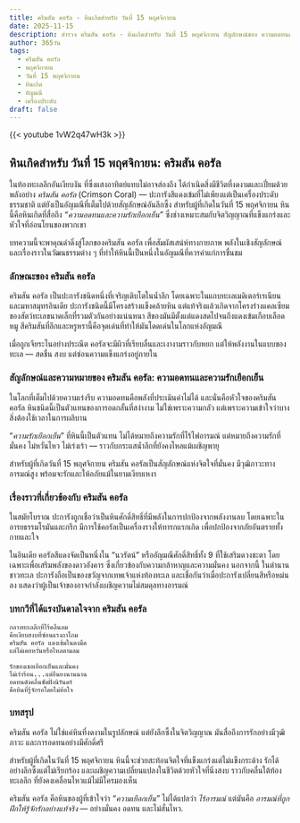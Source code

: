 ```yaml
---
title: คริมสัน คอรัล - หินเกิดสำหรับ วันที่ 15 พฤศจิกายน
date: 2025-11-15
description: สำรวจ คริมสัน คอรัล - หินเกิดสำหรับ วันที่ 15 พฤศจิกายน สัญลักษณ์ของ ความอดทนและความรักเยือกเย็น มาเรียนรู้ความหมายลึกซึ้งของหินพิเศษนี้
author: 365วัน
tags:
  - คริมสัน คอรัล
  - พฤศจิกายน
  - วันที่ 15 พฤศจิกายน
  - หินเกิด
  - อัญมณี
  - เครื่องประดับ
draft: false
---
```


{{< youtube 1vW2q47wH3k >}}

## หินเกิดสำหรับ วันที่ 15 พฤศจิกายน: คริมสัน คอรัล

ในท้องทะเลลึกอันเงียบงัน ที่ซึ่งแสงอาทิตย์แทบไม่อาจส่องถึง ได้กำเนิดสิ่งมีชีวิตที่งดงามและเปี่ยมด้วยพลังอย่าง _คริมสัน คอรัล_ (Crimson Coral) — ปะการังสีแดงเข้มที่ไม่เพียงแต่เป็นเครื่องประดับธรรมชาติ แต่ยังเป็นอัญมณีที่เต็มไปด้วยสัญลักษณ์อันลึกซึ้ง สำหรับผู้ที่เกิดในวันที่ 15 พฤศจิกายน หินนี้คือหินเกิดที่สื่อถึง _“ความอดทนและความรักเยือกเย็น”_ ซึ่งช่างเหมาะสมกับจิตวิญญาณที่แข็งแกร่งและหัวใจที่อ่อนโยนของพวกเขา

บทความนี้จะพาคุณดำดิ่งสู่โลกของคริมสัน คอรัล เพื่อสัมผัสเสน่ห์ทางกายภาพ พลังในเชิงสัญลักษณ์ และเรื่องราวในวัฒนธรรมต่าง ๆ ที่ทำให้หินนี้เป็นหนึ่งในอัญมณีที่ควรค่าแก่การชื่นชม

### ลักษณะของ คริมสัน คอรัล

คริมสัน คอรัล เป็นปะการังชนิดหนึ่งที่เจริญเติบโตในน้ำลึก โดยเฉพาะในแถบทะเลเมดิเตอร์เรเนียนและมหาสมุทรอินเดีย ปะการังชนิดนี้มีโครงสร้างแข็งคล้ายหิน แต่แท้จริงแล้วเกิดจากโครงร่างแคลเซียมของสัตว์ทะเลขนาดเล็กที่รวมตัวกันอย่างแน่นหนา สีของมันมีตั้งแต่แดงสดไปจนถึงแดงเข้มเกือบเลือดหมู สีคริมสันที่ลึกและหรูหรานี้คือจุดเด่นที่ทำให้มันโดดเด่นในโลกแห่งอัญมณี

เมื่อถูกเจียระไนอย่างประณีต คอรัลจะมีผิวที่เรียบลื่นและเงางามราวกับหยก แต่ให้พลังงานในแบบของทะเล — สดชื่น สงบ แต่ซ่อนความแข็งแกร่งอยู่ภายใน

### สัญลักษณ์และความหมายของ คริมสัน คอรัล: ความอดทนและความรักเยือกเย็น

ในโลกที่เต็มไปด้วยความเร่งรีบ ความอดทนคือพลังที่ประเมินค่าไม่ได้ และนั่นคือหัวใจของคริมสัน คอรัล หินชนิดนี้เป็นตัวแทนของการอดกลั้นที่สง่างาม ไม่ใช่เพราะความกลัว แต่เพราะความเข้าใจว่าบางสิ่งต้องใช้เวลาในการผลิบาน

“_ความรักเยือกเย็น_” ที่หินนี้เป็นตัวแทน ไม่ได้หมายถึงความรักที่ไร้ไฟอารมณ์ แต่หมายถึงความรักที่มั่นคง ไม่หวั่นไหว ไม่เร่งเร้า — ราวกับกระแสน้ำลึกที่ยังคงไหลแม้เผชิญพายุ

สำหรับผู้ที่เกิดวันที่ 15 พฤศจิกายน คริมสัน คอรัลเป็นสัญลักษณ์แห่งจิตใจที่มั่นคง มีวุฒิภาวะทางอารมณ์สูง พร้อมจะรักและให้อภัยแม้ในยามเงียบเหงา

### เรื่องราวที่เกี่ยวข้องกับ คริมสัน คอรัล

ในสมัยโบราณ ปะการังถูกเชื่อว่าเป็นหินศักดิ์สิทธิ์ที่มีพลังในการปกป้องจากพลังงานลบ โดยเฉพาะในอารยธรรมโรมันและกรีก มีการใช้คอรัลเป็นเครื่องรางให้ทารกแรกเกิด เพื่อปกป้องจากภัยอันตรายทั้งกายและใจ

ในอินเดีย คอรัลสีแดงจัดเป็นหนึ่งใน “นวรัตน์” หรืออัญมณีศักดิ์สิทธิ์ทั้ง 9 ที่ใช้เสริมดวงชะตา โดยเฉพาะเพื่อเสริมพลังของดาวอังคาร ซึ่งเกี่ยวข้องกับความกล้าหาญและความมั่นคง นอกจากนี้ ในตำนานชาวทะเล ปะการังถือเป็นของขวัญจากเทพเจ้าแห่งท้องทะเล และเชื่อกันว่าเมื่อปะการังเปลี่ยนสีหรือหม่นลง แสดงว่าผู้เป็นเจ้าของอาจกำลังเผชิญความไม่สมดุลทางอารมณ์

### บทกวีที่ได้แรงบันดาลใจจาก คริมสัน คอรัล

```
กลางทะเลลึกที่ไร้คลื่นลม  
คือเงียบสงบที่ซ่อนแรงถาโถม  
คริมสัน คอรัล แดงเข้มในดงมืด  
แต่ไม่เคยหวั่นหรือไหลตามลม

รักของเธอเยือกเย็นและมั่นคง  
ไม่เร่าร้อน...แต่ยืนยงนานนาน  
อดทนดังคลื่นซัดฝั่งนิรันดร์  
คือหินที่รู้จักรอโดยไม่ท้อใจ
```

### บทสรุป

คริมสัน คอรัล ไม่ใช่แค่หินที่งดงามในรูปลักษณ์ แต่ยังลึกซึ้งในจิตวิญญาณ มันสื่อถึงการรักอย่างมีวุฒิภาวะ และการอดทนอย่างมีศักดิ์ศรี

สำหรับผู้ที่เกิดในวันที่ 15 พฤศจิกายน หินนี้จะช่วยสะท้อนจิตใจที่แข็งแกร่งแต่ไม่แข็งกระด้าง รักได้อย่างลึกซึ้งแต่ไม่เรียกร้อง และเผชิญความเปลี่ยนแปลงในชีวิตด้วยหัวใจที่นิ่งสงบ ราวกับคลื่นใต้ท้องทะเลลึก ที่ยังคงเคลื่อนไหวแม้ไม่มีใครมองเห็น

คริมสัน คอรัล คือหินของผู้ที่เข้าใจว่า _“ความเยือกเย็น”_ ไม่ได้แปลว่า _ไร้อารมณ์_ แต่มันคือ _อารมณ์ที่ถูกฝึกให้รู้จักรักอย่างแท้จริง_ — อย่างมั่นคง อดทน และไม่สั่นไหว.